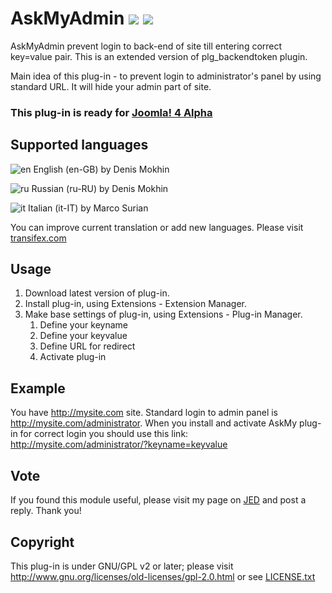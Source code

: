 # AskMyAdmin ![](https://img.shields.io/badge/joomla-3.x-yellow.svg?style=plastic) ![](https://img.shields.io/badge/joomla-4.x--alpha-blue.svg?style=plastic) #
AskMyAdmin prevent login to back-end of site till entering correct key=value pair. This is an extended version of plg_backendtoken plugin.
 
Main idea of this plug-in - to prevent login to administrator's panel by using standard URL. It will hide your admin part of site.

### This plug-in is ready for [Joomla! 4 Alpha](https://github.com/joomla/joomla-cms/tree/4.0-dev) ###
 
## Supported languages ##
![en](https://mokhin-tech.ru/media/mod_languages/images/en.gif) English (en-GB) by Denis Mokhin

![ru](https://mokhin-tech.ru/media/mod_languages/images/ru.gif) Russian (ru-RU) by Denis Mokhin

![it](https://mokhin-tech.ru/media/mod_languages/images/it.gif) Italian (it-IT) by Marco Surian

You can improve current translation or add new languages. Please visit [transifex.com](https://www.transifex.com/mokhin/askmyadmin/)

## Usage ##
1. Download latest version of plug-in.
2. Install plug-in, using Extensions - Extension Manager.
3. Make base settings of plug-in, using Extensions - Plug-in Manager.
    1. Define your keyname
    2. Define your keyvalue
    3. Define URL for redirect
    4. Activate plug-in

## Example ##
You have http://mysite.com site. Standard login to admin panel is http://mysite.com/administrator. When you install and activate AskMy plug-in for correct login you should use this link: http://mysite.com/administrator/?keyname=keyvalue

## Vote ##
If you found this module useful, please visit my page on [JED](http://extensions.joomla.org/extensions/extension/access-a-security/site-security/askmyadmin) and post a reply. Thank you!

## Copyright ##
This plug-in is under GNU/GPL v2 or later; please visit http://www.gnu.org/licenses/old-licenses/gpl-2.0.html or see [LICENSE.txt](LICENSE.txt)
